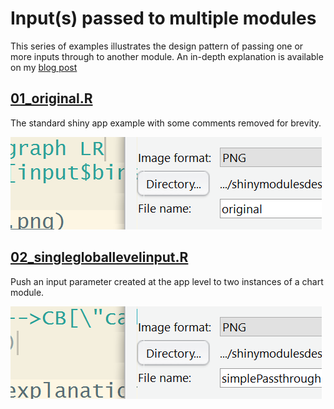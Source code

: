 <!-- README.md is generated from README.Rmd. Please edit that file -->
Input(s) passed to multiple modules
===================================

This series of examples illustrates the design pattern of passing one or more inputs through to another module. An in-depth explanation is available on my [blog post](http://itsalocke.com/shiny-module-design-pattern-pass-inputs-one-module-another/)

[01\_original.R](01_original.R)
-------------------------------

The standard shiny app example with some comments removed for brevity.

![](README/original.png)

[02\_singlegloballevelinput.R](02_singlegloballevelinput.R)
-----------------------------------------------------------

Push an input parameter created at the app level to two instances of a chart module.

![](README/simplePassthrough.png)
